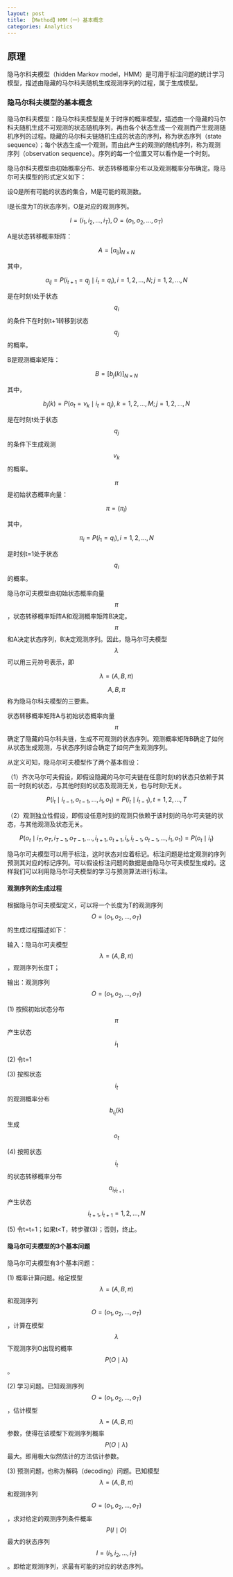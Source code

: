 ```yaml
---
layout: post
title: 【Method】HMM（一）基本概念
categories: Analytics
---
```


## 原理

隐马尔科夫模型（hidden Markov model，HMM）是可用于标注问题的统计学习模型，描述由隐藏的马尔科夫随机生成观测序列的过程，属于生成模型。

### 隐马尔科夫模型的基本概念

隐马尔科夫模型：隐马尔科夫模型是关于时序的概率模型，描述由一个隐藏的马尔科夫随机生成不可观测的状态随机序列，再由各个状态生成一个观测而产生观测随机序列的过程。隐藏的马尔科夫链随机生成的状态的序列，称为状态序列（state sequence）；每个状态生成一个观测，而由此产生的观测的随机序列，称为观测序列（observation sequence）。序列的每一个位置又可以看作是一个时刻。

隐马尔科夫模型由初始概率分布、状态转移概率分布以及观测概率分布确定。隐马尔可夫模型的形式定义如下：

设Q是所有可能的状态的集合，M是可能的观测数。

I是长度为T的状态序列，O是对应的观测序列。

$$I=(i_1, i_2, ..., i_T), O=(o_1, o_2, ..., o_T)$$

A是状态转移概率矩阵：

$$A = [a_{ij}]_{N \times N}$$

其中，

$$a_{ij} = P(i_{t+1} = q_j \mid i_t = q_i), i=1,2,...,N; j=1,2,...,N$$

是在时刻t处于状态$$q_i$$的条件下在时刻t+1转移到状态$$q_j$$的概率。

B是观测概率矩阵：

$$B = [b_j(k)]_{N \times N}$$

其中，

$$b_j(k) = P(o_t = v_k \mid i_t = q_j), k=1,2,...,M; j=1,2,...,N$$

是在时刻t处于状态$$q_j$$的条件下生成观测$$v_k$$的概率。

$$\pi$$是初始状态概率向量：

$$\pi = (\pi_i)$$

其中，

$$\pi_i = P(i_1 = q_i), i=1,2,...,N$$

是时刻t=1处于状态$$q_i$$的概率。

隐马尔可夫模型由初始状态概率向量$$\pi$$，状态转移概率矩阵A和观测概率矩阵B决定。$$\pi$$和A决定状态序列，B决定观测序列。因此，隐马尔可夫模型$$\lambda$$可以用三元符号表示，即

$$\lambda = (A,B,\pi)$$

$$A,B,\pi$$称为隐马尔科夫模型的三要素。

状态转移概率矩阵A与初始状态概率向量$$\pi$$确定了隐藏的马尔科夫链，生成不可观测的状态序列。观测概率矩阵B确定了如何从状态生成观测，与状态序列综合确定了如何产生观测序列。

从定义可知，隐马尔可夫模型作了两个基本假设：

（1）齐次马尔可夫假设，即假设隐藏的马尔可夫链在任意时刻t的状态只依赖于其前一时刻的状态，与其他时刻的状态及观测无关，也与时刻t无关。

$$P(i_t \mid i_{t-1}, o_{t-1},..., i_1, o_1) = P(i_t \mid i_{t-1}), t=1,2,...,T$$

（2）观测独立性假设，即假设任意时刻的观测只依赖于该时刻的马尔可夫链的状态，与其他观测及状态无关。

$$P(o_t \mid i_T, o_T, i_{T-1}, o_{T-1},..., i_{t+1}, o_{t+1}, i_t, i_{t-1}, o_{t-1},...,i_1, o_1) = P(o_t \mid i_t)$$

隐马尔可夫模型可以用于标注，这时状态对应着标记。标注问题是给定观测的序列预测其对应的标记序列。可以假设标注问题的数据是由隐马尔可夫模型生成的。这样我们可以利用隐马尔可夫模型的学习与预测算法进行标注。

#### 观测序列的生成过程

根据隐马尔可夫模型定义，可以将一个长度为T的观测序列$$O=(o_1, o_2, ..., o_T)$$的生成过程描述如下：

输入：隐马尔可夫模型$$\lambda = (A,B,\pi)$$，观测序列长度T；

输出：观测序列$$O=(o_1, o_2, ..., o_T)$$

(1) 按照初始状态分布$$\pi$$产生状态$$i_1$$

(2) 令t=1

(3) 按照状态$$i_t$$的观测概率分布$$b_{i_t}(k)$$生成$$o_t$$

(4) 按照状态$$i_t$$的状态转移概率分布$${a_{i_t i_{t+1}}}$$产生状态$$i_{t+1}, i_{t+1}=1,2,...,N$$

(5) 令t=t+1；如果t<T，转步骤(3)；否则，终止。

#### 隐马尔可夫模型的3个基本问题

隐马尔可夫模型有3个基本问题：

(1) 概率计算问题。给定模型$$\lambda=(A,B,\pi)$$和观测序列$$O=(o_1, o_2,...,o_T)$$，计算在模型$$\lambda$$下观测序列O出现的概率$$P(O \mid \lambda)$$。

(2) 学习问题。已知观测序列$$O=(o_1, o_2, ..., o_T)$$，估计模型$$\lambda = (A,B,\pi)$$参数，使得在该模型下观测序列概率$$P(O\mid \lambda)$$最大。即用极大似然估计的方法估计参数。

(3) 预测问题，也称为解码（decoding）问题。已知模型$$\lambda = (A,B,\pi)$$和观测序列$$O=(o_1, o_2, ..., o_T)$$，求对给定的观测序列条件概率$$P(I \mid O)$$最大的状态序列$$I=(i_1, i_2, ..., i_T)$$。即给定观测序列，求最有可能的对应的状态序列。
